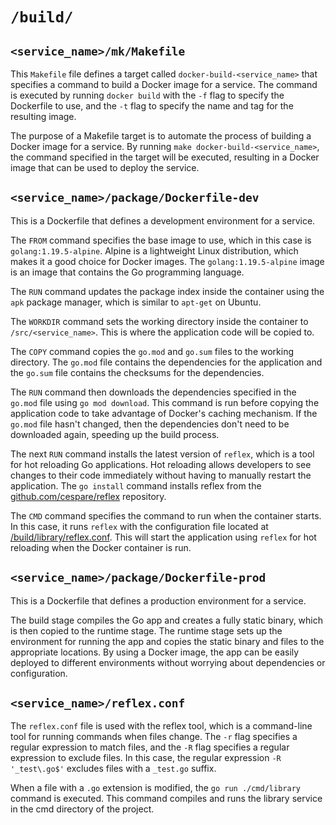 # `/build/`

## `<service_name>/mk/Makefile`

This `Makefile` file defines a target called `docker-build-<service_name>` that
specifies a command to build a Docker image for a service. The command is
executed by running `docker build` with the `-f` flag to specify the Dockerfile
to use, and the `-t` flag to specify the name and tag for the resulting image.

The purpose of a Makefile target is to automate the process of building a Docker
image for a service. By running `make docker-build-<service_name>`, the command
specified in the target will be executed, resulting in a Docker image that can
be used to deploy the service.

## `<service_name>/package/Dockerfile-dev`

This is a Dockerfile that defines a development environment for a service. 

The `FROM` command specifies the base image to use, which in this case is
`golang:1.19.5-alpine`. Alpine is a lightweight Linux distribution, which makes
it a good choice for Docker images. The `golang:1.19.5-alpine` image is an image
that contains the Go programming language.

The `RUN` command updates the package index inside the container using the `apk`
package manager, which is similar to `apt-get` on Ubuntu.

The `WORKDIR` command sets the working directory inside the container to
`/src/<service_name>`. This is where the application code will be copied to.

The `COPY` command copies the `go.mod` and `go.sum` files to the working
directory. The `go.mod` file contains the dependencies for the application and
the `go.sum` file contains the checksums for the dependencies.

The `RUN` command then downloads the dependencies specified in the `go.mod` file
using `go mod download`. This command is run before copying the application code
to take advantage of Docker's caching mechanism. If the `go.mod` file hasn't
changed, then the dependencies don't need to be downloaded again, speeding up
the build process.

The next `RUN` command installs the latest version of `reflex`, which is a tool
for hot reloading Go applications. Hot reloading allows developers to see
changes to their code immediately without having to manually restart the
application. The `go install` command installs reflex from the
[github.com/cespare/reflex](https://github.com/cespare/reflex) repository.

The `CMD` command specifies the command to run when the container starts. In
this case, it runs `reflex` with the configuration file located at
[/build/library/reflex.conf](/build/library/reflex.conf). This will start the
application using `reflex` for hot reloading when the Docker container is run.

## `<service_name>/package/Dockerfile-prod`

This is a Dockerfile that defines a production environment for a service. 

The build stage compiles the Go app and creates a fully static binary, which is
then copied to the runtime stage. The runtime stage sets up the environment for
running the app and copies the static binary and files to the appropriate
locations. By using a Docker image, the app can be easily deployed to different
environments without worrying about dependencies or configuration.

## `<service_name>/reflex.conf`

The `reflex.conf` file is used with the reflex tool, which is a command-line
tool for running commands when files change. The `-r` flag specifies a regular
expression to match files, and the `-R` flag specifies a regular expression to
exclude files. In this case, the regular expression `-R '_test\.go$'` excludes
files with a `_test.go` suffix.

When a file with a `.go` extension is modified, the `go run ./cmd/library`
command is executed. This command compiles and runs the library service in the
cmd directory of the project.
